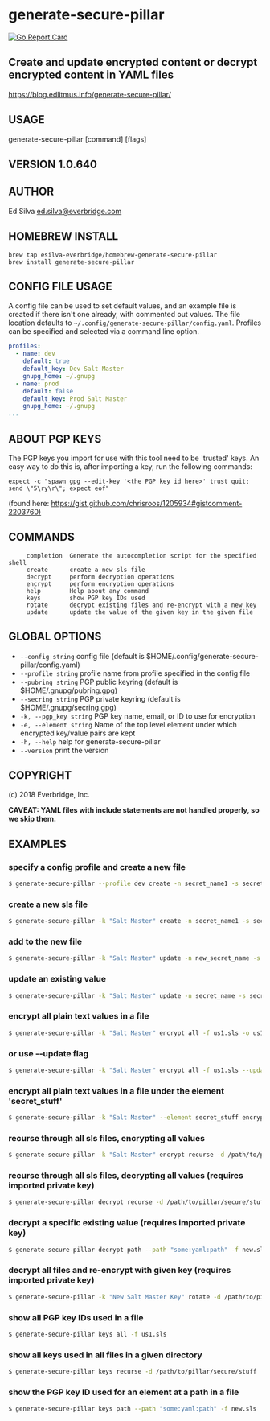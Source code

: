 # generate-secure-pillar

[![Go Report Card](https://goreportcard.com/badge/github.com/Everbridge/generate-secure-pillar)](https://goreportcard.com/report/github.com/Everbridge/generate-secure-pillar)

## Create and update encrypted content or decrypt encrypted content in YAML files

<https://blog.edlitmus.info/generate-secure-pillar/>

## USAGE

   generate-secure-pillar [command] [flags]

## VERSION 1.0.640

## AUTHOR

   Ed Silva <ed.silva@everbridge.com>

## HOMEBREW INSTALL

``` shell
brew tap esilva-everbridge/homebrew-generate-secure-pillar
brew install generate-secure-pillar
```

## CONFIG FILE USAGE

A config file can be used to set default values, and an example file is created if there isn't one already, with commented out values. The file location defaults to `~/.config/generate-secure-pillar/config.yaml`.
Profiles can be specified and selected via a command line option.

``` yaml
profiles:
  - name: dev
    default: true
    default_key: Dev Salt Master
    gnupg_home: ~/.gnupg
  - name: prod
    default: false
    default_key: Prod Salt Master
    gnupg_home: ~/.gnupg
...
```

## ABOUT PGP KEYS

The PGP keys you import for use with this tool need to be 'trusted' keys.
An easy way to do this is, after importing a key, run the following commands:

``` shell
expect -c "spawn gpg --edit-key '<the PGP key id here>' trust quit; send \"5\ry\r\"; expect eof"
```

(found here: <https://gist.github.com/chrisroos/1205934#gistcomment-2203760)>

## COMMANDS

```text
     completion  Generate the autocompletion script for the specified shell
     create      create a new sls file
     decrypt     perform decryption operations
     encrypt     perform encryption operations
     help        Help about any command
     keys        show PGP key IDs used
     rotate      decrypt existing files and re-encrypt with a new key
     update      update the value of the given key in the given file
```

## GLOBAL OPTIONS

- `--config string`            config file (default is $HOME/.config/generate-secure-pillar/config.yaml)
- `--profile string`           profile name from profile specified in the config file
- `--pubring string`           PGP public keyring (default is $HOME/.gnupg/pubring.gpg)
- `--secring string`           PGP private keyring (default is $HOME/.gnupg/secring.gpg)  
- `-k, --pgp_key string`       PGP key name, email, or ID to use for encryption
- `-e, --element string`       Name of the top level element under which encrypted key/value pairs are kept
- `-h, --help`                 help for generate-secure-pillar
- `--version`                  print the version

## COPYRIGHT

   (c) 2018 Everbridge, Inc.

**CAVEAT: YAML files with include statements are not handled properly, so we skip them.**

## EXAMPLES

### specify a config profile and create a new file

```bash
$ generate-secure-pillar --profile dev create -n secret_name1 -s secret_value1 -n secret_name2 -s secret_value2 -o new.sls
```

### create a new sls file

```bash
$ generate-secure-pillar -k "Salt Master" create -n secret_name1 -s secret_value1 -n secret_name2 -s secret_value2 -o new.sls
```

### add to the new file

```bash
$ generate-secure-pillar -k "Salt Master" update -n new_secret_name -s new_secret_value -f new.sls
```

### update an existing value

```bash
$ generate-secure-pillar -k "Salt Master" update -n secret_name -s secret_value3 -f new.sls
```

### encrypt all plain text values in a file

```bash
$ generate-secure-pillar -k "Salt Master" encrypt all -f us1.sls -o us1.sls
```

### or use --update flag

```bash
$ generate-secure-pillar -k "Salt Master" encrypt all -f us1.sls --update
```

### encrypt all plain text values in a file under the element 'secret_stuff'

```bash
$ generate-secure-pillar -k "Salt Master" --element secret_stuff encrypt all -f us1.sls -o us1.sls
```

### recurse through all sls files, encrypting all values

```bash
$ generate-secure-pillar -k "Salt Master" encrypt recurse -d /path/to/pillar/secure/stuff
```

### recurse through all sls files, decrypting all values (requires imported private key)

```bash
$ generate-secure-pillar decrypt recurse -d /path/to/pillar/secure/stuff
```

### decrypt a specific existing value (requires imported private key)

```bash
$ generate-secure-pillar decrypt path --path "some:yaml:path" -f new.sls
```

### decrypt all files and re-encrypt with given key (requires imported private key)

```bash
$ generate-secure-pillar -k "New Salt Master Key" rotate -d /path/to/pillar/secure/stuff
```

### show all PGP key IDs used in a file

```bash
$ generate-secure-pillar keys all -f us1.sls
```

### show all keys used in all files in a given directory

```bash
$ generate-secure-pillar keys recurse -d /path/to/pillar/secure/stuff
```

### show the PGP key ID used for an element at a path in a file

```bash
$ generate-secure-pillar keys path --path "some:yaml:path" -f new.sls
```
